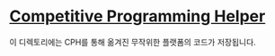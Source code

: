 # [Competitive Programming Helper]

이 디렉토리에는 CPH를 통해 옮겨진 무작위한 플랫폼의 코드가 저장됩니다.

[competitive programming helper]: https://github.com/agrawal-d/cph
